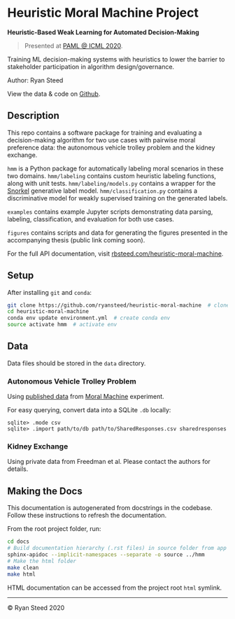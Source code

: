 Heuristic Moral Machine Project
================================

**Heuristic-Based Weak Learning for Automated Decision-Making**

> Presented at [PAML @ ICML 2020](https://participatoryml.github.io/).

Training ML decision-making systems with heuristics to lower the barrier to stakeholder participation in algorithm design/governance.

Author: Ryan Steed

View the data & code on [Github](https://github.com/ryansteed/heuristic-moral-machine).

## Description

This repo contains a software package for training and evaluating a decision-making algorithm for two use cases with pairwise moral preference data: the autonomous vehicle trolley problem and the kidney exchange.

`hmm` is a Python package for automatically labeling moral scenarios in these two domains. `hmm/labeling`
contains custom heuristic labeling functions, along with unit tests. `hmm/labeling/models.py` contains a wrapper for the 
[Snorkel](https://www.snorkel.org/) generative label model. `hmm/classification.py` contains a discriminative model for
weakly supervised training on the generated labels.

`examples` contains example Jupyter scripts demonstrating data parsing, labeling, classification, and evaluation for both use cases.

`figures` contains scripts and data for generating the figures presented in the accompanying thesis (public link coming soon).

For the full API documentation, visit [rbsteed.com/heuristic-moral-machine](https://rbsteed.com/heuristic-moral-machine).

## Setup
After installing `git` and `conda`:
```bash
git clone https://github.com/ryansteed/heuristic-moral-machine  # clone this repo
cd heuristic-moral-machine
conda env update environment.yml  # create conda env
source activate hmm  # activate env
```

## Data

Data files should be stored in the `data` directory.

### Autonomous Vehicle Trolley Problem
Using [published data](https://osf.io/3hvt2/?view_only=4bb49492edee4a8eb1758552a362a2cf) from 
[Moral Machine](http://moralmachine.mit.edu/) experiment.

For easy querying, convert data into a SQLite `.db` locally:
```
sqlite> .mode csv
sqlite> .import path/to/db path/to/SharedResponses.csv sharedresponses
```

### Kidney Exchange

Using private data from Freedman et al. Please contact the authors for details.

## Making the Docs

This documentation is autogenerated from docstrings in the codebase. Follow these instructions to refresh the documentation.

From the root project folder, run:
```bash
cd docs
# Build documentation hierarchy (.rst files) in source folder from app package
sphinx-apidoc --implicit-namespaces --separate -o source ../hmm
# Make the html folder
make clean
make html
```

HTML documentation can be accessed from the project root `html` symlink.

---
© Ryan Steed 2020